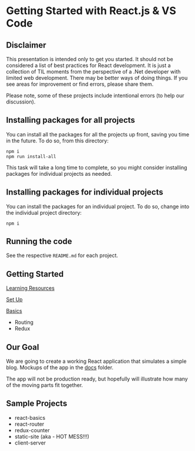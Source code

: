 # Getting Started with React.js & VS Code

## Disclaimer

This presentation is intended only to get you started. It should not be considered a list of best practices for React development. It is just a collection of TIL moments from the perspective of a .Net developer with limited web development. There may be better ways of doing things. If you see areas for improvement or find errors, please share them.

Please note, some of these projects include intentional errors (to help our discussion).

## Installing packages for all projects

You can install all the packages for all the projects up front, saving you time in the future. To do so, from this directory:

```
npm i
npm run install-all
```

This task will take a long time to complete, so you might consider installing packages for individual projects as needed.

## Installing packages for individual projects

You can install the packages for an individual project. To do so, change into the individual project directory:

```
npm i
```

## Running the code

See the respective `README.md` for each project.

## Getting Started

[Learning Resources](./docs/learning.md)

[Set Up](./docs/setup-dev.md)

[Basics](./docs/basics.md)

* Routing
* Redux

## Our Goal

We are going to create a working React application that simulates a simple blog. Mockups of the app in the [docs](./docs/mockups) folder.

The app will not be production ready, but hopefully will illustrate how many of the moving parts fit together.

## Sample Projects

* react-basics
* react-router
* redux-counter
* static-site (aka - HOT MESS!!!)
* client-server



